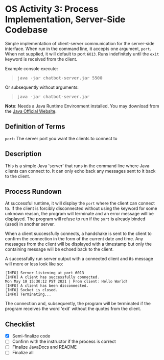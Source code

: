 OS Activity 3: Process Implementation, Server-Side Codebase
=========================
Simple implementation of client-server communication for the server-side interface. When run in the command line, it accepts one argument, `port`. When not supplied, it will default to port `6013`. Runs indefinitely until the `exit` keyword is received from the client.

<p>
Example console execute: 

<blockquote>
<pre>
java -jar chatbot-server.jar 5500
</pre>
</blockquote>

<p>
Or subsequently without arguments: 

<blockquote>
<pre>
java -jar chatbot-server.jar
</pre>
</blockquote>

**Note:** Needs a Java Runtime Environment installed. You may download from the [Java Official Website](https://www.java.com/en/download/).

## Definition of Terms
`port`: The server port you want the clients to connect to

## Description
This is a simple Java 'server' that runs in the command line where Java clients can connect to. It can only echo back any messages sent to it back to the client.

## Process Rundown
At successful runtime, it will display the `port` where the client can connect to. If the client is forcibly disconnected without using the keyword for some unknown reason, the program will terminate and an error message will be displayed. The program will refuse to run if the `port` is already binded (used) in another server.

When a client successfully connects, a handshake is sent to the client to confirm the connection in the form of the current date and time. Any messages from the client will be displayed with a timestamp but only the containing message will be echoed back to the client.

A successfully run server output with a connected client and its message will more or less look like so:

```
[INFO] Server listening at port 6013
[INFO] A client has successfully connected.
Mon May 10 15:30:12 PST 2021 | From client: Hello World!
[INFO] A client has been disconnected.
[INFO] Socket is closed.
[INFO] Terminating...
```

The connection and, subsequently, the program will be terminated if the program receives the word 'exit' without the quotes from the client.

## Checklist
- [x] Semi-finalize code
- [ ] Confirm with the instructor if the process is correct
- [ ] Finalize JavaDocs and README
- [ ] Finalize all